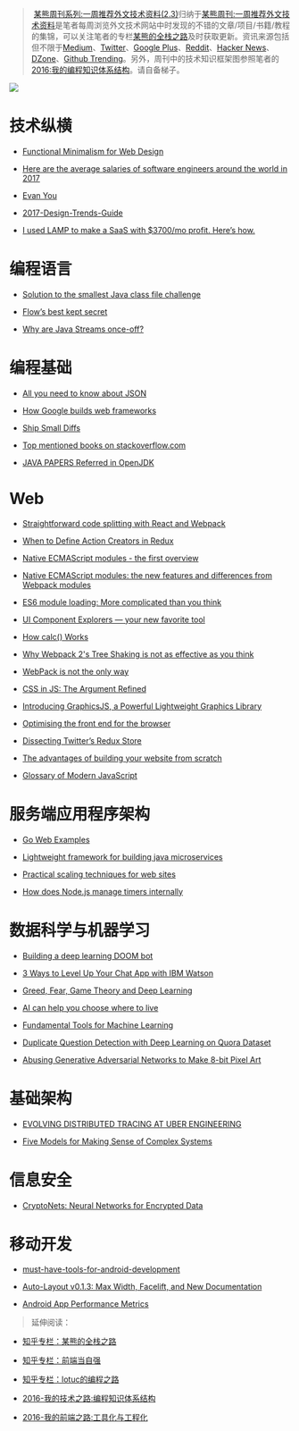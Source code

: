 ﻿
> [某熊周刊系列:一周推荐外文技术资料(2.3)](https://zhuanlan.zhihu.com/p/25224787)归纳于[某熊周刊:一周推荐外文技术资料](https://github.com/wx-chevalier/Coder-Knowledge-Graph/tree/master/Weekly)是笔者每周浏览外文技术网站中时发现的不错的文章/项目/书籍/教程的集锦，可以关注笔者的专栏[某熊的全栈之路](https://zhuanlan.zhihu.com/wx-chevalier)及时获取更新。资讯来源包括但不限于[Medium](https://medium.com/)、[Twitter](https://twitter.com/)、[Google Plus](https://plus.google.com/)、[Reddit](https://www.reddit.com/)、[Hacker News](https://news.ycombinator.com/)、[DZone](https://dzone.com/)、[Github Trending](https://github.com/trending)。另外，周刊中的技术知识框架图参照笔者的[2016:我的编程知识体系结构](https://zhuanlan.zhihu.com/p/24476917?refer=wx-chevalier)。请自备梯子。


![](https://coding.net/u/hoteam/p/Cache/git/raw/master/2017/2/2/1-NZpgpdDxZ6v8_0lvQgkrdw.jpeg) 




# 技术纵横

- [Functional Minimalism for Web Design](https://uxplanet.org/functional-minimalism-for-web-design-4290722cddbd#.d651yrl11) 

- [Here are the average salaries of software engineers around the world in 2017](https://medium.freecodecamp.com/here-are-the-average-salaries-of-software-engineers-around-the-world-in-2017-f121af69f23e#.rhlagbgzv) 

- [Evan You](https://github.com/open-source/stories/yyx990803)

- [2017-Design-Trends-Guide](https://www.behance.net/gallery/47810259/2017-Design-Trends-Guide) 

- [I used LAMP to make a SaaS with $3700/mo profit. Here’s how.](https://hackernoon.com/i-used-lamp-to-make-a-saas-with-3700-mo-profit-heres-how-1c47033900e9#.idyvsdcrg) 


# 编程语言

- [Solution to the smallest Java class file challenge](https://zeroturnaround.com/rebellabs/solution-to-the-smallest-java-class-file-challenge/)

- [Flow’s best kept secret](https://medium.com/@forbeslindesay/covariance-and-contravariance-c3b43d805611#.1jh1c2s36)
 
- [Why are Java Streams once-off?](http://stackoverflow.com/questions/28459498/why-are-java-streams-once-off/28513908) 




# 编程基础

- [All you need to know about JSON](https://www.weheartswift.com/need-know-json/) 

- [How Google builds web frameworks](https://medium.freecodecamp.com/how-google-builds-a-web-framework-5eeddd691dea#.fg4fzpo7m)

- [Ship Small Diffs](https://blog.skyliner.io/ship-small-diffs-741308bec0d1#.ibmzg0x4g) 

- [Top mentioned books on stackoverflow.com](http://dev-books.com/#) 

- [JAVA PAPERS Referred in OpenJDK](https://lowlevelbits.org/java-papers/) 


# Web

- [Straightforward code splitting with React and Webpack](https://hackernoon.com/straightforward-code-splitting-with-react-and-webpack-4b94c28f6c3f#.u6yjaag0o)


- [When to Define Action Creators in Redux](https://daveceddia.com/redux-action-creators/)

- [Native ECMAScript modules - the first overview](https://blog.hospodarets.com/native-ecmascript-modules-the-first-overview)

- [Native ECMAScript modules: the new features and differences from Webpack modules](https://blog.hospodarets.com/native-ecmascript-modules-new-features#detect-the-current-script-is-executed-as-a-module)

- [ES6 module loading: More complicated than you think](https://www.nczonline.net/blog/2016/04/es6-module-loading-more-complicated-than-you-think/) 

- [UI Component Explorers — your new favorite tool](https://blog.hichroma.com/the-crucial-tool-for-modern-frontend-engineers-fb849b06187a#.28fqdlbfj) 

- [How calc() Works](https://bitsofco.de/how-calc-works/) 

- [Why Webpack 2's Tree Shaking is not as effective as you think](https://advancedweb.hu/2017/02/07/treeshaking/) 

- [WebPack is not the only way](https://medium.com/fusebox/webpack-is-not-the-only-way-6ddb67e99be9#.202gkbcxc)

- [CSS in JS: The Argument Refined](https://medium.com/@steida/css-in-js-the-argument-refined-471c7eb83955#.z6czxmcfm) 

- [Introducing GraphicsJS, a Powerful Lightweight Graphics Library](https://www.sitepoint.com/introducing-graphicsjs-a-powerful-lightweight-graphics-library/) 

- [Optimising the front end for the browser](https://hackernoon.com/optimising-the-front-end-for-the-browser-f2f51a29c572?source=reading_list---------1-1---------) 

- [Dissecting Twitter’s Redux Store](https://medium.com/statuscode/dissecting-twitters-redux-store-d7280b62c6b1#.mimhnwf2m) 

- [The advantages of building your website from scratch](https://hackernoon.com/the-advantages-of-building-your-website-from-scratch-da5748a1baaf#.t0ufgn593) 

- [Glossary of Modern JavaScript](https://auth0.com/blog/glossary-of-modern-javascript-concepts/) 


# 服务端应用程序架构

- [Go Web Examples](https://gowebexamples.github.io/) 

- [Lightweight framework for building java microservices](https://github.com/Sixt/java-micro) 

- [Practical scaling techniques for web sites](https://hackernoon.com/practical-scaling-techniques-for-web-sites-554a38dbd492#.toyeo4mqa)

- [How does Node.js manage timers internally](https://asafdav2.github.io/2017/node-js-timers/)


# 数据科学与机器学习

- [Building a deep learning DOOM bot](https://www.codelitt.com/blog/doom-ai/) 

- [3 Ways to Level Up Your Chat App with IBM Watson](https://hackernoon.com/3-ways-to-level-up-your-chat-app-with-ibm-watson-d60513d6d71d#.50s2p8izj) 

- [Greed, Fear, Game Theory and Deep Learning](https://medium.com/intuitionmachine/deepmind-fuses-game-theory-and-deep-learning-661ec205a396#.bz9s1poxs)

- [AI can help you choose where to live](https://hackernoon.com/machine-learning-our-cities-617ce005ba27#.upgc7yit5) 

- [Fundamental Tools for Machine Learning](https://toolsformachinelearning.blogspot.hk/2017/02/introduction-machine-learning-is.html?utm_content=bufferc0361) 

- [Duplicate Question Detection with Deep Learning on Quora Dataset](http://www.erogol.com/duplicate-question-detection-deep-learning/)

- [Abusing Generative Adversarial Networks to Make 8-bit Pixel Art](https://medium.com/@ageitgey/abusing-generative-adversarial-networks-to-make-8-bit-pixel-art-e45d9b96cee7#.evqgz1mx2) 


# 基础架构

- [EVOLVING DISTRIBUTED TRACING AT UBER ENGINEERING](https://eng.uber.com/distributed-tracing/)

- [Five Models for Making Sense of Complex Systems](https://medium.com/@cwodtke/five-models-for-making-sense-of-complex-systems-134be897b6b3#.4c0rxg3ei) 


# 信息安全

- [CryptoNets: Neural Networks for Encrypted Data](https://iot-for-all.com/cryptonets-neural-networks-for-encrypted-data-5510e0a8066b#.ohzb04iyy) 


# 移动开发

- [must-have-tools-for-android-development](https://medium.com/@aditlal/must-have-tools-for-android-development-d76ae66f409f) 

- [Auto-Layout v0.1.3: Max Width, Facelift, and New Documentation](https://medium.com/sketch-app-sources/auto-layout-v0-1-3-max-width-facelift-and-new-documentation-4f47e39a27ca#.a3ew2wl6v) 

- [Android App Performance Metrics](https://blog.mindorks.com/android-app-performance-metrics-a1176334186e#.ddlakofwg)


> 延伸阅读：
> 
- [知乎专栏：某熊的全栈之路](https://zhuanlan.zhihu.com/wx-chevalier)
> 
- [知乎专栏：前端当自强](https://zhuanlan.zhihu.com/c_67532981)
> 
- [知乎专栏：lotuc的编程之路](https://zhuanlan.zhihu.com/lotuc)
> 
- [2016-我的技术之路:编程知识体系结构](https://zhuanlan.zhihu.com/p/24476917?refer=wx-chevalier)
> 
- [2016-我的前端之路:工具化与工程化](https://zhuanlan.zhihu.com/p/24575395?refer=wx-chevalier)